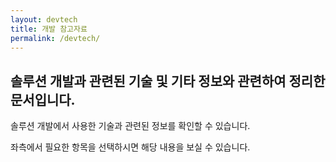 ```yaml
---
layout: devtech
title: 개발 참고자료
permalink: /devtech/
---
```


## 솔루션 개발과 관련된 기술 및 기타 정보와 관련하여 정리한 문서입니다.

솔루션 개발에서 사용한 기술과 관련된 정보를 확인할 수 있습니다.

좌측에서 필요한 항목을 선택하시면 해당 내용을 보실 수 있습니다.  

